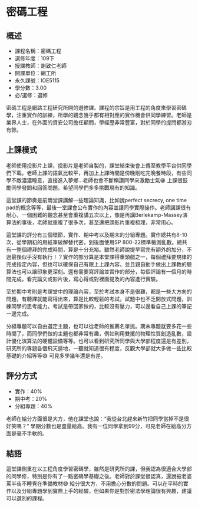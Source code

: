 
# 密碼工程
## 概述
- 課程名稱：密碼工程
- 選修年度：109下
- 授課教師：謝致仁老師
- 開課單位：網工所    
- 永久課號：IOE5115
- 學分數：3.00
- 必/選修：選修

密碼工程是網路工程研究所開的選修課。課程的宗旨是用工程的角度來學習密碼學，注重實作的訓練，所學的觀念幾乎都有相對應的實作機會供同學練習。老師是業界人士，在外面的資安公司擔任顧問，學經歷非常豐富，對於同學的提問都游刃有餘。

## 上課模式
老師使用投影片上課，投影片是老師自製的，課堂結束後會上傳至教學平台供同學們下載。老師上課的語氣比較平，再加上上課時間是傍晚剛吃完晚餐時段，有些同學不敵濃濃睡意，直接進入夢鄉...老師也會不斷稱讚同學來激勵士氣😀 上課很鼓勵同學發問和回答問題。希望同學們多多挑戰現有的知識。

這堂課的節奏是前兩堂課講解一些理論知識，比如說perfect secrecy, one time pad的概念等等，最後一堂課會公布實作的內容並讓同學實際操作。老師講課很有耐心，一個困難的觀念甚至會重複講五次以上，像是再講Berlekamp-Massey演算法的事後，老師就重複了很多次，甚至還把頭影片重複梳理，非常用心。

這堂課的評分有三個環節，實作、期中考以及期末的分組專題。實作總共有8-10次，從學期初的用紙筆破解替代密，到後面使用SP 800-22標準檢測亂數。總共有一整個禮拜的完成時間，算是十分充裕。雖然老師說提早寫完有額外的加分，不過最後似乎沒有執行！？實作的部分算是本堂課得重頭戲之一，每個禮拜要規律的完成指定內容，但也可以確保自己有跟上上課內容，並且親自動手做出上課教的驗算法也可以讓印象更深刻。還有需要寫評論並實作的部分，每個評論有一個月的時間完成。看完論文或影片後，寫心得或對裡面提及的內容進行實驗。

至於期中考則是考課堂中的理論內容，至於考試本身不是很難，都是一些大方向的問題，有聽課就能寫得出來，算是比較輕鬆的考試。試題中也不乏開放式問題，訓練同學的思考能力。考試是帶回家做的，比較沒有壓力，可以邊看自己上課的筆記一邊完成。

分組專題可以自由選定主題，也可以從老師的推薦名單挑。期末專題就要多花一些時間了，而同學們做的主題也都非常有趣，例如利用雙擺的物理性質創造亂數，設計優化演算法的硬體設備等等。也可以看到研究所同學與大學部程度還是有差別，研究所的專題各個飛天遁地，一聽就知道很有程度，反觀大學部就大多做一些比較基礎的介紹等等😅 可見多學幾年還是有差。

## 評分方式
- 實作：40%
- 期中考：20%
- 分組專題：40%

老師在給分方面很是大方，他在課堂也說：“我從台北趕來新竹把同學當掉不是很好笑嗎？” 學期分數也是盡量給高。我有一位同學拿到99分，可見老師在給高分方面是毫不手軟的。


## 結語
這堂課側重在以工程角度學習密碼學，雖然是研究所的課，但我認為很適合大學部的同學修，特別是你有了一點密碼學基礎之後。老師對於課堂很認真，還說被老婆罵半夜不睡覺在準備教材😅 給分很大方，不用擔心分數的問題。可以在平時的實作以及分組專題學到實際上手的經驗，但如果你是對於密法學理論很有興趣，建議可以選別的課程。

